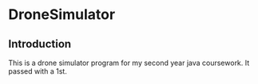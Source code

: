 # DroneSimulator

## Introduction 

This is a drone simulator program for my second year java coursework. It passed with a 1st. 
